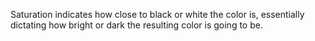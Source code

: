 Saturation indicates how close to black or white the color is, essentially dictating how bright or dark the resulting color is going to be.
